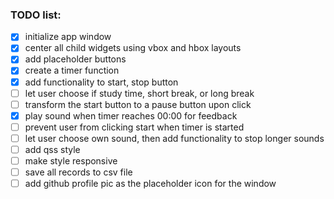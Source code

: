 ### TODO list: 

- [x] initialize app window
- [x] center all child widgets using vbox and hbox layouts
- [x] add placeholder buttons
- [x] create a timer function
- [x] add functionality to start, stop button
- [ ] let user choose if study time, short break, or long break
- [ ] transform the start button to a pause button upon click
- [x] play sound when timer reaches 00:00 for feedback
- [ ] prevent user from clicking start when timer is started
- [ ] let user choose own sound, then add functionality to stop longer sounds
- [ ] add qss style
- [ ] make style responsive
- [ ] save all records to csv file
- [ ] add github profile pic as the placeholder icon for the window